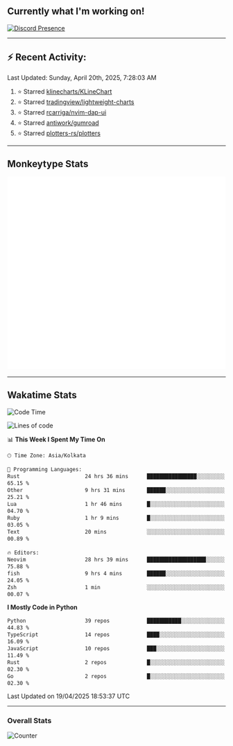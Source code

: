 ## Currently what I'm working on!
[![Discord Presence](https://lanyard.cnrad.dev/api/534981034400284712)](https://discord.com/users/534981034400284712)

---

## :zap: Recent Activity:
<!--RECENT_ACTIVITY:last_update-->
Last Updated: Sunday, April 20th, 2025, 7:28:03 AM
<!--RECENT_ACTIVITY:last_update_end-->
<!--RECENT_ACTIVITY:start-->
1. ⭐ Starred [klinecharts/KLineChart](https://github.com/klinecharts/KLineChart)<br>
2. ⭐ Starred [tradingview/lightweight-charts](https://github.com/tradingview/lightweight-charts)<br>
3. ⭐ Starred [rcarriga/nvim-dap-ui](https://github.com/rcarriga/nvim-dap-ui)<br>
4. ⭐ Starred [antiwork/gumroad](https://github.com/antiwork/gumroad)<br>
5. ⭐ Starred [plotters-rs/plotters](https://github.com/plotters-rs/plotters)<br>
<!--RECENT_ACTIVITY:end-->

---

## Monkeytype Stats
<a href="https://monkeytype.com/profile/dhanus">
  <img src="https://raw.githubusercontent.com/Dhanus3133/Dhanus3133/monkeytype/monkeytype-lb.svg" alt="Monkeytype Profile" />
</a>

---

## Wakatime Stats
<!--START_SECTION:waka-->
![Code Time](http://img.shields.io/badge/Code%20Time-2%2C661%20hrs%2039%20mins-blue)

![Lines of code](https://img.shields.io/badge/From%20Hello%20World%20I%27ve%20Written-5.9%20million%20lines%20of%20code-blue)

📊 **This Week I Spent My Time On** 

```text
🕑︎ Time Zone: Asia/Kolkata

💬 Programming Languages: 
Rust                     24 hrs 36 mins      ████████████████░░░░░░░░░   65.15 % 
Other                    9 hrs 31 mins       ██████░░░░░░░░░░░░░░░░░░░   25.21 % 
Lua                      1 hr 46 mins        █░░░░░░░░░░░░░░░░░░░░░░░░   04.70 % 
Ruby                     1 hr 9 mins         █░░░░░░░░░░░░░░░░░░░░░░░░   03.05 % 
Text                     20 mins             ░░░░░░░░░░░░░░░░░░░░░░░░░   00.89 % 

🔥 Editors: 
Neovim                   28 hrs 39 mins      ███████████████████░░░░░░   75.88 % 
fish                     9 hrs 4 mins        ██████░░░░░░░░░░░░░░░░░░░   24.05 % 
Zsh                      1 min               ░░░░░░░░░░░░░░░░░░░░░░░░░   00.07 % 
```

**I Mostly Code in Python** 

```text
Python                   39 repos            ███████████░░░░░░░░░░░░░░   44.83 % 
TypeScript               14 repos            ████░░░░░░░░░░░░░░░░░░░░░   16.09 % 
JavaScript               10 repos            ███░░░░░░░░░░░░░░░░░░░░░░   11.49 % 
Rust                     2 repos             █░░░░░░░░░░░░░░░░░░░░░░░░   02.30 % 
Go                       2 repos             █░░░░░░░░░░░░░░░░░░░░░░░░   02.30 % 
```




 Last Updated on 19/04/2025 18:53:37 UTC
<!--END_SECTION:waka-->
---

### Overall Stats

<img src="https://moe-counter.glitch.me/get/@Dhanus3133?theme=asoul" alt="Counter" />
